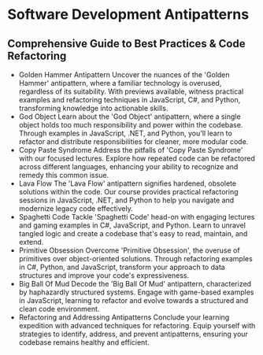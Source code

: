 # Software Development Antipatterns

## Comprehensive Guide to Best Practices & Code Refactoring
- Golden Hammer Antipattern Uncover the nuances of the 'Golden Hammer' antipattern, where a familiar technology is overused, regardless of its suitability. With previews available, witness practical examples and refactoring techniques in JavaScript, C#, and Python, transforming knowledge into actionable skills.
- God Object Learn about the 'God Object' antipattern, where a single object holds too much responsibility and power within the codebase. Through examples in JavaScript, .NET, and Python, you'll learn to refactor and distribute responsibilities for cleaner, more modular code.
- Copy Paste Syndrome Address the pitfalls of 'Copy Paste Syndrome' with our focused lectures. Explore how repeated code can be refactored across different languages, enhancing your ability to recognize and remedy this common issue.
- Lava Flow The 'Lava Flow' antipattern signifies hardened, obsolete solutions within the code. Our course provides practical refactoring sessions in JavaScript, .NET, and Python to help you navigate and modernize legacy code effectively.
- Spaghetti Code Tackle 'Spaghetti Code' head-on with engaging lectures and gaming examples in C#, JavaScript, and Python. Learn to unravel tangled logic and create a codebase that's easy to read, maintain, and extend.
- Primitive Obsession Overcome 'Primitive Obsession', the overuse of primitives over object-oriented solutions. Through refactoring examples in C#, Python, and JavaScript, transform your approach to data structures and improve your code's expressiveness.
- Big Ball Of Mud Decode the 'Big Ball Of Mud' antipattern, characterized by haphazardly structured systems. Engage with game-based examples in JavaScript, learning to refactor and evolve towards a structured and clean code environment.
- Refactoring and Addressing Antipatterns Conclude your learning expedition with advanced techniques for refactoring. Equip yourself with strategies to identify, address, and prevent antipatterns, ensuring your codebase remains healthy and efficient.
